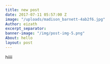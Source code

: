 ```yaml
---
title: new post
date: 2017-07-11 05:57:00 Z
image: "/uploads/madison_barnett-4ab2f6.jpg"
Author: eizath
excerpt_separator: 
banner-image: "/img/post-img-5.png"
About: hello
layout: post
---
```


hiiii
